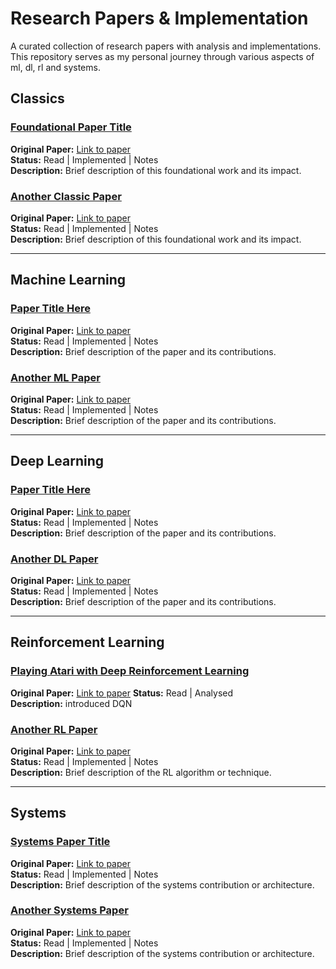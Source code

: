 # Research Papers & Implementation

A curated collection of research papers with analysis and implementations. This repository serves as my personal journey through various aspects of ml, dl, rl and systems.


## Classics

### [Foundational Paper Title](./classics/paper-folder-name)
**Original Paper:** [Link to paper](https://doi.org/paper-doi)  
**Status:** Read | Implemented | Notes  
**Description:** Brief description of this foundational work and its impact.

### [Another Classic Paper](./classics/another-classic-folder)
**Original Paper:** [Link to paper](https://doi.org/paper-doi)  
**Status:** Read | Implemented | Notes  
**Description:** Brief description of this foundational work and its impact.

---

## Machine Learning

### [Paper Title Here](./machine-learning/paper-folder-name)
**Original Paper:** [Link to paper](https://arxiv.org/abs/paper-id)  
**Status:** Read | Implemented | Notes  
**Description:** Brief description of the paper and its contributions.

### [Another ML Paper](./machine-learning/another-paper-folder)
**Original Paper:** [Link to paper](https://arxiv.org/abs/paper-id)  
**Status:** Read | Implemented | Notes  
**Description:** Brief description of the paper and its contributions.

---

## Deep Learning

### [Paper Title Here](./deep-learning/paper-folder-name)
**Original Paper:** [Link to paper](https://arxiv.org/abs/paper-id)  
**Status:** Read | Implemented | Notes  
**Description:** Brief description of the paper and its contributions.

### [Another DL Paper](./deep-learning/another-paper-folder)
**Original Paper:** [Link to paper](https://arxiv.org/abs/paper-id)  
**Status:** Read | Implemented | Notes  
**Description:** Brief description of the paper and its contributions.

---

## Reinforcement Learning

### [Playing Atari with Deep Reinforcement Learning]([./reinforcement-learning/paper-folder-name](https://github.com/Vaibhaav-Tiwari/youre-ngmi-if-you-dont-read-papers/tree/main/playing-atari-with-deep-reinforcement-learning))
**Original Paper:** [Link to paper](https://arxiv.org/abs/paper-id](https://arxiv.org/abs/1312.5602))  
**Status:** Read | Analysed  
**Description:** introduced DQN

### [Another RL Paper](./reinforcement-learning/another-rl-folder)
**Original Paper:** [Link to paper](https://arxiv.org/abs/paper-id)  
**Status:** Read | Implemented | Notes  
**Description:** Brief description of the RL algorithm or technique.

---

## Systems

### [Systems Paper Title](./systems/paper-folder-name)
**Original Paper:** [Link to paper](https://arxiv.org/abs/paper-id)  
**Status:** Read | Implemented | Notes  
**Description:** Brief description of the systems contribution or architecture.

### [Another Systems Paper](./systems/another-systems-folder)
**Original Paper:** [Link to paper](https://arxiv.org/abs/paper-id)  
**Status:** Read | Implemented | Notes  
**Description:** Brief description of the systems contribution or architecture.
